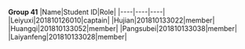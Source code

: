 **Group 41**
 |Name|Student ID|Role|
 |----|----|----|
 |Leiyuxi|201810126010|captain|
 |Hujian|201810133022|member|
 |Huangqi|201810133052|member|
 |Pangsubei|201810133038|member|
 |Laiyanfeng|201810133028|member|
